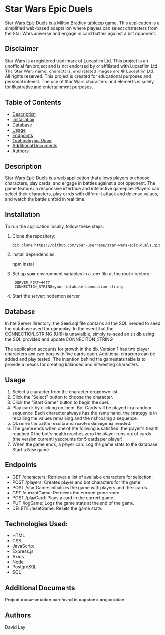 # Star Wars Epic Duels

Star Wars Epic Duels is a Milton Bradley tabletop game. This application is a simplified web-based adaptaiton where players can select characters from the Star Wars universe and engage in card battles against a bot opponent.

## Disclaimer

Star Wars is a registered trademark of Lucasfilm Ltd. This project is an unofficial fan project and is not endorsed by or affiliated with Lucasfilm Ltd. The Star Wars name, characters, and related images are © Lucasfilm Ltd. All rights reserved. This project is created for educational purposes and personal interest. The use of Star Wars characters and elements is solely for illustrative and entertainment purposes.

## Table of Contents

- [Description](#description)
- [Installation](#installation)
- [Database](#database)
- [Usage](#usage)
- [Endpoints](#endpoints)
- [Technologies Used](#technologies-used)
- [Additional Documents](#additional-documents)
- [Authors](#authors)

## Description

Star Wars Epic Duels is a web application that allows players to choose characters, play cards, and engage in battles against a bot opponent. The game features a responsive interface and interactive gameplay. Players can select their characters, play cards with different attack and defense values, and watch the battle unfold in real time.

## Installation

To run the application locally, follow these steps:

1. Clone the repository:

   ```bash
   git clone https://github.com/your-username/star-wars-epic-duels.git

2. 
    install dependencies: 
    
    npm install


3. Set up your environment variables in a .env file at the root directory:

        SERVER_PORT=4477
        CONNECTION_STRING=your-database-connection-string

4. Start the server:
    nodemon server

## Database

In hte Server directory, the Seed.sql file contains all the SQL needed to seed the database used for gameplay. In the event that the CONNECTION_STRING (URI) is unavialble, simply re-seed an alt db using the SQL provided and update CONNECITON_STRING

The applicaiton accounts for growth in the db. Version 1 has two player characters and two bots with five cards each. Additional chracters can be added and play tested. The intention behind the gamestats table is to provide a means for creating balanced and interesting characters.

## Usage

1. Select a character from the character dropdown list.
2. Click the "Select" button to choose the character.
3. Click the "Start Game" button to begin the duel.
4. Play cards by clicking on them.
    Bot Cards will be played in a random sequence. Each character always has the same hand. the strategy is in recalling the values remaining and the nshoosing a sequence.
5. Observe the battle results and resolve damage as needed.
6. The game ends when one of hte follwing is satisfied:
    the player's health reached 0
    the bot's health reaches zero
    the player runs out of cards (the version currentl yaccounts for 5 cards per player)
7. When the game ends, a player can:
    Log the game stats to the database
    Start a New game

## Endpoints

- GET /characters: Retrieves a list of available characters for selection.
- POST /players: Creates player and bot characters for the game.
- POST /startGame: Initializes the game with players and their cards.
- GET /currentGame: Retrieves the current game state.
- POST /playCard: Plays a card in the current game.
- PUT /logGame: Logs the game stats at the end of the game.
- DELETE /resetGame: Resets the game state.

## Technologies Used:

- HTML
- CSS
- JavaScript
- Express.js
- Axios
- Node
- PostgreSQL
- SQL

## Additional Documents

Project documentation can found in capstone-project/plan

## Authors
David Lay

